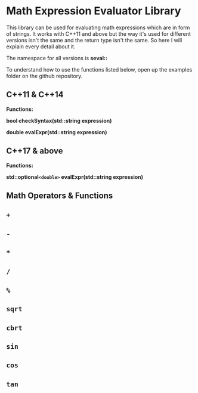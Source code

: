 # Math Expression Evaluator Library

This library can be used for evaluating math expressions which are in form of strings. It works with C++11 and above but the way it's used for different versions isn't the same and the return type isn't the same. So here I will explain every detail about it.

The namespace for all versions is **seval::**

To understand how to use the functions listed below, open up the examples folder on the github repository.

## C++11 & C++14

**Functions:**

**bool checkSyntax(std::string expression)**

**double evalExpr(std::string expression)**

## C++17 & above

**Functions:**

**std::optional`<double>` evalExpr(std::string expression)**

## Math Operators & Functions
 ## `+`
 ## `-`
 ## `*`
 ## `/`
 ## `%`
 ## `sqrt`
 ## `cbrt`
 ## `sin`
 ## `cos`
 ## `tan`
